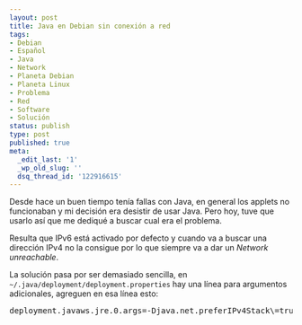```yaml
---
layout: post
title: Java en Debian sin conexión a red
tags:
- Debian
- Español
- Java
- Network
- Planeta Debian
- Planeta Linux
- Problema
- Red
- Software
- Solución
status: publish
type: post
published: true
meta:
  _edit_last: '1'
  _wp_old_slug: ''
  dsq_thread_id: '122916615'
---
```

Desde hace un buen tiempo tenía fallas con Java, en general los applets no funcionaban y mi decisión era desistir de usar Java. Pero hoy, tuve que usarlo así que me dediqué a buscar cual era el problema.

Resulta que IPv6 está activado por defecto y cuando va a buscar una dirección IPv4 no la consigue por lo que siempre va a dar un <em>Network unreachable</em>.

La solución pasa por ser demasiado sencilla, en <code>~/.java/deployment/deployment.properties</code> hay una línea para argumentos adicionales, agreguen en esa línea esto:

<pre>deployment.javaws.jre.0.args=-Djava.net.preferIPv4Stack\=true</pre>
